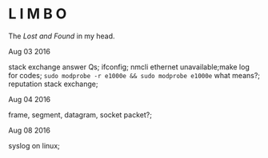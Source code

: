 # L I M B O
The *Lost and Found* in my head.

Aug 03 2016 

stack exchange answer Qs; ifconfig; nmcli ethernet unavailable;make log for codes; `sudo modprobe -r e1000e && sudo modprobe e1000e` what means?; reputation stack exchange;

Aug 04 2016

frame, segment, datagram, socket packet?;

Aug 08 2016

syslog on linux;
